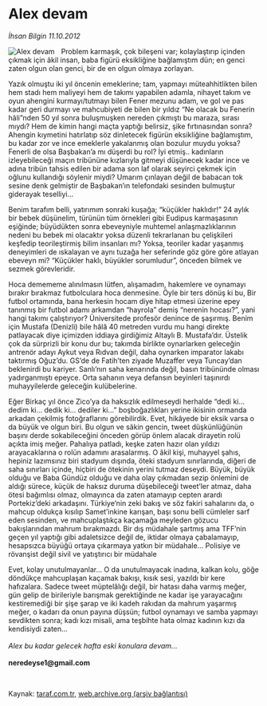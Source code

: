 # Alex devam

*İhsan Bilgin 11.10.2012*

<div class="yazi"><img align="left" alt="Alex devam" border="0" src="http://www.taraf.com.tr/fotoraflar/makaleler/alex-devam_2457_orijinal.jpg" style="border-right-width:10px; border-color:#FFFFFF"/><p>Problem karmaşık, çok bileşeni var; kolaylaştırıp içinden çıkmak için âkil insan, baba figürü eksikliğine bağlamıştım dün; en genci zaten olgun olan genci, bir de en olgun olmaya zorlayan.</p>
<p>Yazık olmuştu iki yıl öncenin emeklerine; tam, yapmayı müteahhitlikten bilen hem stadı hem maliyeyi hem de takımı yapabilen adamla, nihayet takım ve oyun ahengini kurmayı/tutmayı bilen Fener mezunu adam, ve gol ve pas kadar geri durmayı ve mahcubiyeti de bilen bir yıldız “Ne olacak bu Fenerin hâli”nden 50 yıl sonra buluşmuşken nereden çıkmıştı bu maraza, sırası mıydı? Hem de kimin hangi maçta yaptığı belirsiz, şike fırtınasından sonra? Ahengin kıymetini hatırlatıp söz dinletecek figürün eksikliğine bağlamıştım, bu kadar zor ve ince emeklerle yakalanmış olan bozulur muydu yoksa? Fenerli de olsa Başbakan’a mı düşerdi bu rol? İyi etmiş.. kadınların izleyebileceği maçın tribününe kızlarıyla gitmeyi düşünecek kadar ince ve adına tribün tahsis edilen bir adama son laf olarak seyirci çekmek için oğlunu kullandığı söylenir miydi? Umarım çınlayan değil de babacan tok sesine denk gelmiştir de Başbakan’ın telefondaki sesinden bulmuştur giderayak teselliyi... </p>
<p>Benim tarafım belli, yatırımım sonraki kuşağa; “küçükler haklıdır!” 24 aylık bir bebek düşünelim, türünün tüm örnekleri gibi Eudipus karmaşasının eşiğinde; büyüdükten sonra ebeveyniyle muhtemel anlaşmazlıklarının nedeni bu bebek mi olacaktır yoksa düzenli tekrarlanan bu çelişkileri keşfedip teorileştirmiş bilim insanları mı? Yoksa, teoriler kadar yaşanmış deneyimleri de ıskalayan ve aynı tuzağa her seferinde göz göre göre atlayan ebeveyn mi? “Küçükler haklı, büyükler sorumludur”, önceden bilmek ve sezmek görevleridir.</p>
<p>Hoca demememe alınılmasın lütfen, alışamadım, hakemlere ve oynamayı bırakır bırakmaz futbolculara hoca denmesine. Öyle bir ters dönüş ki bu, Bir futbol ortamında, bana herkesin hocam diye hitap etmesi üzerine epey tanınmış bir futbol adamı arkamdan “hayrola” demiş “nerenin hocası?”, yani hangi takımı çalıştırıyor? Üniversitede profesör denince de şaşırmış. Benim için Mustafa (Denizli) bile hâlâ 40 metreden vurdu mu hangi direkte patlayacak diye içimizden iddiaya girdiğimiz Altaylı B. Mustafa’dır. Üstelik çok da sürprizli bir konu dur bu; takımda birlikte oynarlarken geleceğin antrenör adayı Aykut veya Rıdvan değil, daha oynarken imparator lakabı taktırmış Oğuz’du. GS’de de Fatih’ten ziyade Muzaffer veya Tuncay’dan beklenirdi bu kariyer. Sanlı’nın saha kenarında değil, basın tribününde olması yadırganmıştı epeyce. Orta sahanın veya defansın beyinleri taşınırdı muhayyilelerde geleceğin kulübelerine. </p>
<p>Eğer Birkaç yıl önce Zico’ya da haksızlık edilmeseydi herhalde “dedi ki... dedim ki... dedik ki... dediler ki...” boşboğazlıkları yerine ikisinin ormanda arkadan çekilmiş fotoğraflarını görebilirdik. Evet, hikâyede bir eksik varsa o da büyük ve olgun biri. Bu olgun ve sâkin gencin, tweet düşkünlüğünün başını derde sokabileceğini önceden görüp önlem alacak dirayetin rolü açıkta imiş meğer. Pahalıya patladı, keşke zaten hazır olan yıldızı arayacaklarına o rolün adamını arasalarmış. O âkil kişi, muhayyel şahıs, hepiniz lazımsınız biri stadyum dışında, öteki stadyum sınırlarında, diğeri de saha sınırları içinde, hiçbiri de ötekinin yerini tutmaz deseydi. Büyük, büyük olduğu ve Baba Gündüz olduğu ve daha olay çıkmadan sezip önlemini de aldığı sürece, küçük de haksız duruma düşebileceği tweet’ler atmaz, daha ötesi bağımlısı olmaz, olmayınca da zaten atamayıp cepten arardı Portekiz’deki arkadaşını. Türkiye’nin zeki bakış ve söz fakiri sahalarını da, o mahcup oldukça kısılıp Samet’inkine karışan, başı sonu belli cümleler sarf eden sesinden, ve mahcuplaştıkça kaçamağa meyleden gözucu bakışlarından mahrum bırakmazdı. Bir dış müdahale şartmış ama TFF’nin geçen yıl yaptığı gibi adaletsizce değil de, iktidar olmaya çabalamayıp, hesapsızca büyüğü ortaya çıkarmaya yatkın bir müdahale... Polisiye ve rövanşist değil sivil ve yatıştırıcı bir müdahale</p>
<p>Evet, kolay unutulmayanlar... O da unutulmayacak inadına, kalkan kolu, göğe döndükçe mahcuplaşan kaçamak bakışı, kısık sesi, yazıldı bir kere hafızalara. Sadece tweet müptelâlığı değil, bir hatası daha varmış meğer, gün gelip de birileriyle barışmak gerektiğinde ne kadar işe yarayacağını kestiremediği bir şişe şarap ve iki kadeh rakıdan da mahrum yaşarmış meğer, o kadarı da onun payına düşsün; futbol oynamayı ve samba yapmayı sevdikten sonra; kadı kızı misali, ama teşbihte hata olmaz kadının kızı da kendisiydi zaten...<br/><br/><i>Alex bu kadar gelecek hafta eski konulara devam...<br/><br/></i><b>neredeyse1@gmail.com</b></p>
<p> </p>
</div>

Kaynak: [taraf.com.tr](http://www.taraf.com.tr/ihsan-bilgin/makale-alex-devam.htm), [web.archive.org (arşiv bağlantısı)](http://web.archive.org/web/20131107110329/http://www.taraf.com.tr/ihsan-bilgin/makale-alex-devam.htm)
